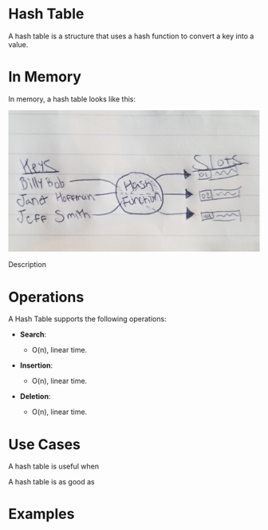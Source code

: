 # Hash Table

A hash table is a structure that uses a hash function to convert a key into a value.

# In Memory

In memory, a hash table looks like this:

![Image of Hash Table in Memory](images/hashtable_memory.jpg)

Description

# Operations

A Hash Table supports the following operations:

* **Search**: 
  * O(n), linear time.

* **Insertion**: 
  * O(n), linear time.

* **Deletion**: 
  * O(n), linear time.

# Use Cases

A hash table is useful when

A hash table is as good as

# Examples

